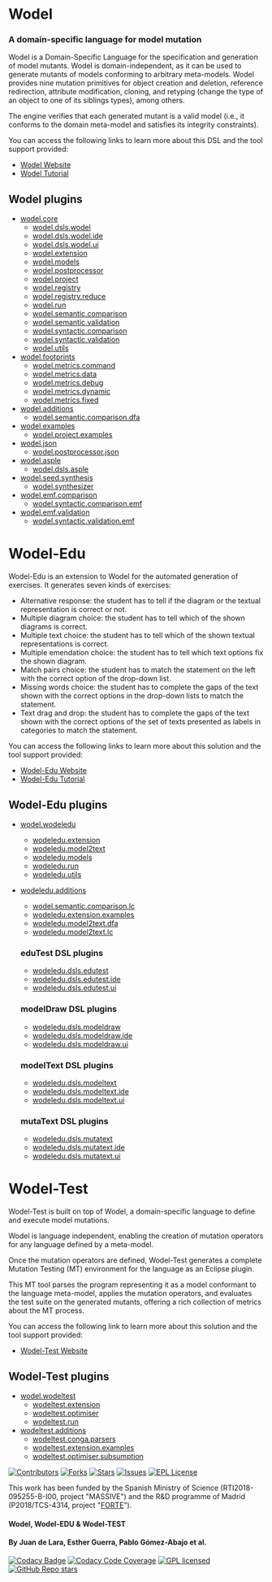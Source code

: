 # Wodel

### A domain-specific language for model mutation

Wodel is a Domain-Specific Language for the specification and generation of model mutants. Wodel is domain-independent, as it can be used to generate mutants of models conforming to arbitrary meta-models. Wodel provides nine mutation primitives for object creation and deletion, reference redirection, attribute modification, cloning, and retyping (change the type of an object to one of its siblings types), among others.

The engine verifies that each generated mutant is a valid model (i.e., it conforms to the domain meta-model and satisfies its integrity constraints).

You can access the following links to learn more about this DSL and the tool support provided: 

- [Wodel Website](https://gomezabajo.github.io/Wodel/)
- [Wodel Tutorial](https://github.com/gomezabajo/Wodel/wiki/1.-Get-Started)

## Wodel plugins

- [wodel.core](https://github.com/gomezabajo/Wodel/tree/master/wodel.core)
    - [wodel.dsls.wodel](https://github.com/gomezabajo/Wodel/tree/master/wodel.dsls.wodel)
    - [wodel.dsls.wodel.ide](https://github.com/gomezabajo/Wodel/tree/master/wodel.dsls.wodel.ide)
    - [wodel.dsls.wodel.ui](https://github.com/gomezabajo/Wodel/tree/master/wodel.dsls.wodel.ui)
    - [wodel.extension](https://github.com/gomezabajo/Wodel/tree/master/wodel.extension)
    - [wodel.models](https://github.com/gomezabajo/Wodel/tree/master/wodel.models)
    - [wodel.postprocessor](https://github.com/gomezabajo/Wodel/tree/master/wodel.postprocessor)
    - [wodel.project](https://github.com/gomezabajo/Wodel/tree/master/wodel.project)
    - [wodel.registry](https://github.com/gomezabajo/Wodel/tree/master/wodel.registry)
    - [wodel.registry.reduce](https://github.com/gomezabajo/Wodel/tree/master/wodel.registry.reduce)
    - [wodel.run](https://github.com/gomezabajo/Wodel/tree/master/wodel.run)
    - [wodel.semantic.comparison](https://github.com/gomezabajo/Wodel/tree/master/wodel.semantic.comparison)
    - [wodel.semantic.validation](https://github.com/gomezabajo/Wodel/tree/master/wodel.semantic.validation)
    - [wodel.syntactic.comparison](https://github.com/gomezabajo/Wodel/tree/master/wodel.syntactic.comparison)
    - [wodel.syntactic.validation](https://github.com/gomezabajo/Wodel/tree/master/wodel.syntactic.validation)
    - [wodel.utils](https://github.com/gomezabajo/Wodel/tree/master/wodel.utils)
- [wodel.footprints](https://github.com/gomezabajo/Wodel/tree/master/wodel.footprints)
    - [wodel.metrics.command](https://github.com/gomezabajo/Wodel/tree/master/wodel.metrics.command)
    - [wodel.metrics.data](https://github.com/gomezabajo/Wodel/tree/master/wodel.metrics.data)
    - [wodel.metrics.debug](https://github.com/gomezabajo/Wodel/tree/master/wodel.metrics.debug)
    - [wodel.metrics.dynamic](https://github.com/gomezabajo/Wodel/tree/master/wodel.metrics.dynamic)
    - [wodel.metrics.fixed](https://github.com/gomezabajo/Wodel/tree/master/wodel.metrics.fixed)
- [wodel.additions](https://github.com/gomezabajo/Wodel/tree/master/wodel.additions)
    - [wodel.semantic.comparison.dfa](https://github.com/gomezabajo/Wodel/tree/master/wodel.semantic.comparison.dfa)
- [wodel.examples](https://github.com/gomezabajo/Wodel/tree/master/wodel.examples)
    - [wodel.project.examples](https://github.com/gomezabajo/Wodel/tree/master/wodel.project.examples)
- [wodel.json](https://github.com/gomezabajo/Wodel/tree/master/wodel.json)
    - [wodel.postprocessor.json](https://github.com/gomezabajo/Wodel/tree/master/wodel.postprocessor.json)
- [wodel.asple](https://github.com/gomezabajo/Wodel/tree/master/wodel.asple)
    - [wodel.dsls.asple](https://github.com/gomezabajo/Wodel/tree/master/wodel.dsls.asple)
- [wodel.seed.synthesis](https://github.com/gomezabajo/Wodel/tree/master/wodel.seed.synthesis)
    - [wodel.synthesizer](https://github.com/gomezabajo/Wodel/tree/master/wodel.synthesizer)
- [wodel.emf.comparison](https://github.com/gomezabajo/Wodel/tree/master/wodel.emf.comparison)
    - [wodel.syntactic.comparison.emf](https://github.com/gomezabajo/Wodel/tree/master/wodel.syntactic.comparison.emf)
- [wodel.emf.validation](https://github.com/gomezabajo/Wodel/tree/master/wodel.emf.validation)
    - [wodel.syntactic.validation.emf](https://github.com/gomezabajo/Wodel/tree/master/wodel.syntactic.validation.emf)

# Wodel-Edu

Wodel-Edu is an extension to Wodel for the automated generation of exercises. It generates seven kinds of exercises:

- Alternative response: the student has to tell if the diagram or the textual representation is correct or not.
- Multiple diagram choice: the student has to tell which of the shown diagrams is correct.
- Multiple text choice: the student has to tell which of the shown textual representations is correct.
- Multiple emendation choice: the student has to tell which text options fix the shown diagram.
- Match pairs choice: the student has to match the statement on the left with the correct option of the drop-down list.
- Missing words choice: the student has to complete the gaps of the text shown with the correct options in the drop-down lists to match the statement.
- Text drag and drop: the student has to complete the gaps of the text shown with the correct options of the set of texts presented as labels in categories to match the statement.

You can access the following links to learn more about this solution and the tool support provided: 

- [Wodel-Edu Website](https://gomezabajo.github.io/Wodel/wodel-edu.html)
- [Wodel-Edu Tutorial](https://github.com/gomezabajo/Wodel/wiki/2.-Get-Started-with-Wodel-Edu)

## Wodel-Edu plugins

- [wodel.wodeledu](https://github.com/gomezabajo/Wodel/tree/master/wodel.wodeledu)
    - [wodeledu.extension](https://github.com/gomezabajo/Wodel/tree/master/wodeledu.extension)
    - [wodeledu.model2text](https://github.com/gomezabajo/Wodel/tree/master/wodeledu.model2text)
    - [wodeledu.models](https://github.com/gomezabajo/Wodel/tree/master/wodeledu.models)
    - [wodeledu.run](https://github.com/gomezabajo/Wodel/tree/master/wodeledu.run)
    - [wodeledu.utils](https://github.com/gomezabajo/Wodel/tree/master/wodeledu.utils)
- [wodeledu.additions](https://github.com/gomezabajo/Wodel/tree/master/wodeledu.additions)
    - [wodel.semantic.comparison.lc](https://github.com/gomezabajo/Wodel/tree/master/wodel.semantic.comparison.lc)
    - [wodeledu.extension.examples](https://github.com/gomezabajo/Wodel/tree/master/wodeledu.extension.examples)
    - [wodeledu.model2text.dfa](https://github.com/gomezabajo/Wodel/tree/master/wodeledu.model2text.dfa)
    - [wodeledu.model2text.lc](https://github.com/gomezabajo/Wodel/tree/master/wodeledu.model2text.lc)

    ### eduTest DSL plugins

    - [wodeledu.dsls.edutest](https://github.com/gomezabajo/Wodel/tree/master/wodeledu.dsls.edutest)
    - [wodeledu.dsls.edutest.ide](https://github.com/gomezabajo/Wodel/tree/master/wodeledu.dsls.edutest.ide)
    - [wodeledu.dsls.edutest.ui](https://github.com/gomezabajo/Wodel/tree/master/wodeledu.dsls.edutest.ui)

    ### modelDraw DSL plugins

    - [wodeledu.dsls.modeldraw](https://github.com/gomezabajo/Wodel/tree/master/wodeledu.dsls.modeldraw)
    - [wodeledu.dsls.modeldraw.ide](https://github.com/gomezabajo/Wodel/tree/master/wodeledu.dsls.modeldraw.ide)
    - [wodeledu.dsls.modeldraw.ui](https://github.com/gomezabajo/Wodel/tree/master/wodeledu.dsls.modeldraw.ui)

    ### modelText DSL plugins

    - [wodeledu.dsls.modeltext](https://github.com/gomezabajo/Wodel/tree/master/wodeledu.dsls.modeltext)
    - [wodeledu.dsls.modeltext.ide](https://github.com/gomezabajo/Wodel/tree/master/wodeledu.dsls.modeltext.ide)
    - [wodeledu.dsls.modeltext.ui](https://github.com/gomezabajo/Wodel/tree/master/wodeledu.dsls.modeltext.ui)

    ### mutaText DSL plugins

    - [wodeledu.dsls.mutatext](https://github.com/gomezabajo/Wodel/tree/master/wodeledu.dsls.mutatext)
    - [wodeledu.dsls.mutatext.ide](https://github.com/gomezabajo/Wodel/tree/master/wodeledu.dsls.mutatext.ide)
    - [wodeledu.dsls.mutatext.ui](https://github.com/gomezabajo/Wodel/tree/master/wodeledu.dsls.mutatext.ui)

# Wodel-Test

Wodel-Test is built on top of Wodel, a domain-specific language to define and execute model mutations.

Wodel is language independent, enabling the creation of mutation operators for any language defined by a meta-model.

Once the mutation operators are defined, Wodel-Test generates a complete Mutation Testing (MT) environment for the language as an Eclipse plugin.

This MT tool parses the program representing it as a model conformant to the language meta-model, applies the mutation operators, and evaluates the test suite on the generated mutants, offering a rich collection of metrics about the MT process.

You can access the following link to learn more about this solution and the tool support provided: 

- [Wodel-Test Website](https://gomezabajo.github.io/Wodel/Wodel-Test/)

## Wodel-Test plugins

- [wodel.wodeltest](https://github.com/gomezabajo/Wodel/tree/master/wodel.wodeltest)
    - [wodeltest.extension](https://github.com/gomezabajo/Wodel/tree/master/wodeltest.extension)
    - [wodeltest.optimiser](https://github.com/gomezabajo/Wodel/tree/master/wodeltest.optimiser)
    - [wodeltest.run](https://github.com/gomezabajo/Wodel/tree/master/wodeltest.run)
- [wodeltest.additions](https://github.com/gomezabajo/Wodel/tree/master/wodeltest.additions)
    - [wodeltest.conga.parsers](https://github.com/gomezabajo/Wodel/tree/master/wodeltest.conga.parsers)
	- [wodeltest.extension.examples](https://github.com/gomezabajo/Wodel/tree/master/wodeltest.extension.examples)
    - [wodeltest.optimiser.subsumption](https://github.com/gomezabajo/Wodel/tree/master/wodeltest.optimiser.subsumption)

[![Contributors][contributors-shield]][contributors-url]
[![Forks][forks-shield]][forks-url]
[![Stars][stars-shield]][stars-url]
[![Issues][issues-shield]][issues-url]
[![EPL License][license-shield]][license-url]

This work has been funded by the Spanish Ministry of Science (RTI2018-095255-B-I00, project "MASSIVE") and the R&D programme of Madrid (P2018/TCS-4314, project "[FORTE](https://antares.sip.ucm.es/forte-cm/)"). 

#### Wodel, Wodel-EDU & Wodel-TEST
#### By Juan de Lara, Esther Guerra, Pablo Gómez-Abajo et al.

[contributors-shield]: https://img.shields.io/github/contributors/gomezabajo/Wodel?style=for-the-badge
[contributors-url]: https://github.com/gomezabajo/Wodel/graphs/contributors

[stars-shield]: https://img.shields.io/github/stars/gomezabajo/Wodel?style=for-the-badge
[stars-url]: https://github.com/gomezabajo/Wodel/stargazers

[forks-shield]: https://img.shields.io/github/forks/gomezabajo/Wodel?style=for-the-badge
[forks-url]: https://github.com/gomezabajo/Wodel/network/members

[issues-shield]: https://img.shields.io/github/issues/gomezabajo/Wodel?style=for-the-badge
[issues-url]: https://github.com/gomezabajo/Wodel/issues

[license-shield]: https://img.shields.io/github/license/gomezabajo/Wodel?style=for-the-badge
[license-url]: https://raw.githubusercontent.com/gomezabajo/Wodel/master/LICENSE.txt


[![Codacy Badge](https://app.codacy.com/project/badge/Grade/ec027f6d9774493592ceeb885c6f23d5)](https://app.codacy.com/gh/gomezabajo/Wodel/dashboard?utm_source=gh&utm_medium=referral&utm_content=&utm_campaign=Badge_grade)
[![Codacy Code Coverage](https://app.codacy.com/project/badge/Coverage/9aaa4b031c1d4143bdd39c4eedf49562)](https://www.codacy.com/gh/gomezabajo/Wodel/dashboard?utm_source=github.com&utm_medium=referral&utm_content=gomezabajo/Wodel&utm_campaign=Badge_Coverage)
[![GPL licensed](https://img.shields.io/badge/license-EPL1.0-orange.svg)](https://www.eclipse.org/org/documents/epl-v10.php)
[![GitHub Repo stars](https://img.shields.io/github/stars/gomezabajo/Wodel?label=Repo%20Stars)](https://github.com/gomezabajo/Wodel/stargazers)
